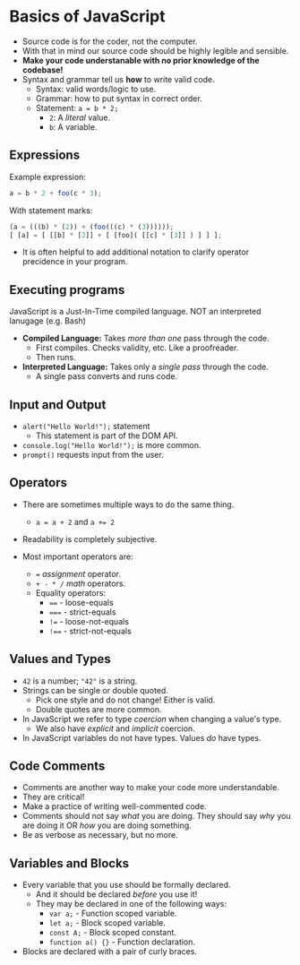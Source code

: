 # Basics of JavaScript

- Source code is for the coder, not the computer.
- With that in mind our source code should be highly legible and sensible.
- **Make your code understanable with no prior knowledge of the codebase!**
- Syntax and grammar tell us **how** to write valid code.
  - Syntax: valid words/logic to use.
  - Grammar: how to put syntax in correct order.
  - Statement: `a = b * 2;`
    - `2`: A _literal_ value.
    - `b`: A variable.

## Expressions

Example expression:

```JavaScript
a = b * 2 + foo(c * 3);
```

With statement marks:

```JavaScript
(a = (((b) * (2)) + (foo(((c) * (3))))));
[ [a] = [ [[b] * [2]] + [ [foo]( [[c] * [3]] ) ] ] ];
```

- It is often helpful to add additional notation to clarify operator precidence in your program.

## Executing programs

JavaScript is a Just-In-Time compiled language. NOT an interpreted lanugage (e.g. Bash)

- **Compiled Language:** Takes _more than one_ pass through the code.
  - First compiles. Checks validity, etc. Like a proofreader.
  - Then runs.
- **Interpreted Language:** Takes only a _single pass_ through the code.
  - A single pass converts and runs code.

## Input and Output

- `alert("Hello World!");` statement
  - This statement is part of the DOM API.
- `console.log("Hello World!");` is more common.
- `prompt()` requests input from the user.

## Operators

- There are sometimes multiple ways to do the same thing.
  - `a = a + 2` and `a += 2`

- Readability is completely subjective.

- Most important operators are:
  - `=` _assignment_ operator.
  - `+ - * /` _math_ operators.
  - Equality operators:
    - `==` - loose-equals
    - `===` - strict-equals
    - `!=` - loose-not-equals
    - `!==` - strict-not-equals

## Values and Types

- `42` is a number; `"42"` is a string.
- Strings can be single or double quoted.
  - Pick one style and do not change! Either is valid.
  - Double quotes are more common.
- In JavaScript we refer to type _coercion_ when changing a value's type.
  - We also have _explicit_ and _implicit_ coercion.
- In JavaScript variables do not have types. Values _do_ have types.

## Code Comments

- Comments are another way to make your code more understandable.
- They are critical!
- Make a practice of writing well-commented code.
- Comments should not say _what_ you are doing. They should say _why_ you are doing it OR _how_ you are doing something.
- Be as verbose as necessary, but no more.

## Variables and Blocks

- Every variable that you use should be formally declared.
  - And it should be declared _before_ you use it!
  - They may be declared in one of the following ways:
    - `var a;` - Function scoped variable.
    - `let a;` - Block scoped variable.
    - `const A;` - Block scoped constant.
    - `function a() {}` - Function declaration.
- Blocks are declared with a pair of curly braces.